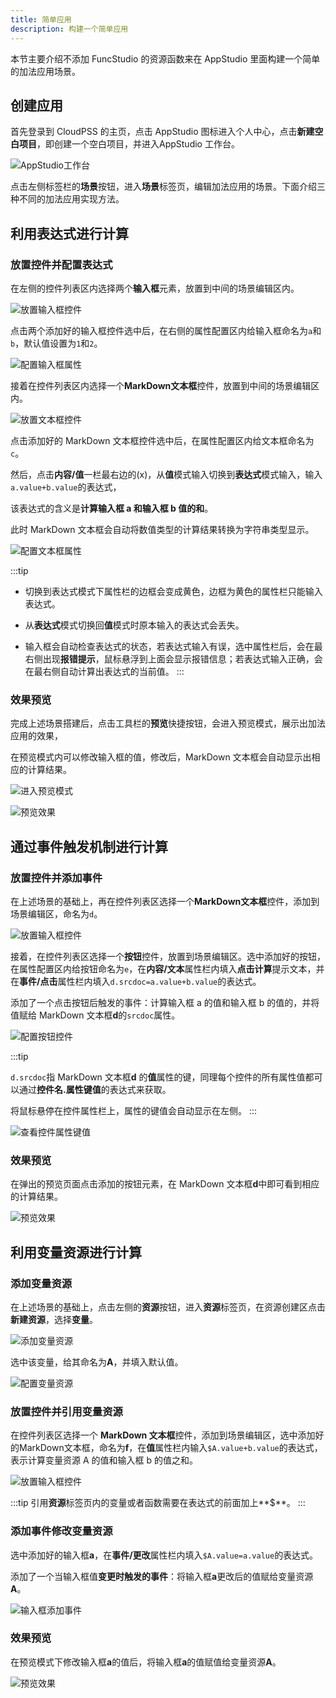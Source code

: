 ```yaml
--- 
title: 简单应用
description: 构建一个简单应用
---
```


本节主要介绍不添加 FuncStudio 的资源函数来在 AppStudio 里面构建一个简单的加法应用场景。

## 创建应用

首先登录到 CloudPSS 的主页，点击 AppStudio 图标进入个人中心，点击**新建空白项目**，即创建一个空白项目，并进入AppStudio 工作台。

![AppStudio工作台](./AppStudio工作台.png "AppStudio工作台")

点击左侧标签栏的**场景**按钮，进入**场景**标签页，编辑加法应用的场景。下面介绍三种不同的加法应用实现方法。

## 利用表达式进行计算

### 放置控件并配置表达式

在左侧的控件列表区内选择两个**输入框**元素，放置到中间的场景编辑区内。

![放置输入框控件](./放置输入框控件.png "放置输入框控件")

点击两个添加好的输入框控件选中后，在右侧的属性配置区内给输入框命名为`a`和`b`，默认值设置为`1`和`2`。

![配置输入框属性](./配置输入框属性.png "配置输入框属性")

接着在控件列表区内选择一个**MarkDown文本框**控件，放置到中间的场景编辑区内。

![放置文本框控件](./放置文本框控件.png "放置文本框控件")

点击添加好的 MarkDown 文本框控件选中后，在属性配置区内给文本框命名为`c`。

然后，点击**内容/值**一栏最右边的(x)，从**值**模式输入切换到**表达式**模式输入，输入`a.value+b.value`的表达式，

该表达式的含义是**计算输入框 a 和输入框 b 值的和**。

此时 MarkDown 文本框会自动将数值类型的计算结果转换为字符串类型显示。

![配置文本框属性](./配置文本框属性.png "配置文本框属性")

:::tip
- 切换到表达式模式下属性栏的边框会变成黄色，边框为黄色的属性栏只能输入表达式。

- 从**表达式**模式切换回**值**模式时原本输入的表达式会丢失。

- 输入框会自动检查表达式的状态，若表达式输入有误，选中属性栏后，会在最右侧出现**报错提示**，鼠标悬浮到上面会显示报错信息；若表达式输入正确，会在最右侧自动计算出表达式的当前值。
:::

### 效果预览

完成上述场景搭建后，点击工具栏的**预览**快捷按钮，会进入预览模式，展示出加法应用的效果，

在预览模式内可以修改输入框的值，修改后，MarkDown 文本框会自动显示出相应的计算结果。

![进入预览模式](./进入预览模式.png "进入预览模式")

![预览效果](./预览效果.png "预览效果")

## 通过事件触发机制进行计算

### 放置控件并添加事件

在上述场景的基础上，再在控件列表区选择一个**MarkDown文本框**控件，添加到场景编辑区，命名为`d`。

![放置输入框控件](./放置输入框控件2.png "放置输入框控件")

接着，在控件列表区选择一个**按钮**控件，放置到场景编辑区。选中添加好的按钮，在属性配置区内给按钮命名为`e`，在**内容/文本**属性栏内填入**点击计算**提示文本，并在**事件/点击**属性栏内填入`d.srcdoc=a.value+b.value`的表达式。

添加了一个点击按钮后触发的事件：计算输入框 a 的值和输入框 b 的值的，并将值赋给 MarkDown 文本框**d**的`srcdoc`属性。

![配置按钮控件](./配置按钮控件.png "配置按钮控件")

:::tip

`d.srcdoc`指 MarkDown 文本框**d** 的**值**属性的键，同理每个控件的所有属性值都可以通过**控件名.属性键值**的表达式来获取。

将鼠标悬停在控件属性栏上，属性的键值会自动显示在左侧。
:::

![查看控件属性键值](./查看控件属性键值.png "查看控件属性键值")

### 效果预览

在弹出的预览页面点击添加的按钮元素，在 MarkDown 文本框**d**中即可看到相应的计算结果。

![预览效果](./预览效果2.png "预览效果")

## 利用变量资源进行计算

### 添加变量资源

在上述场景的基础上，点击左侧的**资源**按钮，进入**资源**标签页，在资源创建区点击**新建资源**，选择**变量**。

![添加变量资源](./添加变量资源.png "添加变量资源")

选中该变量，给其命名为**A**，并填入默认值。

![配置变量资源](./配置变量资源.png "配置变量资源")

### 放置控件并引用变量资源

在控件列表区选择一个 **MarkDown 文本框**控件，添加到场景编辑区，选中添加好的MarkDown文本框，命名为**f**，在**值**属性栏内输入`$A.value+b.value`的表达式，表示计算变量资源 A 的值和输入框 b 的值之和。

![放置输入框控件](./放置输入框控件3.png "放置输入框控件")

:::tip
引用**资源**标签页内的变量或者函数需要在表达式的前面加上**$**。
:::

### 添加事件修改变量资源

选中添加好的输入框**a**，在**事件/更改**属性栏内填入`$A.value=a.value`的表达式。

添加了一个当输入框值**变更时触发的事件**：将输入框**a**更改后的值赋给变量资源**A**。

![输入框添加事件](./输入框添加事件.png "输入框添加事件")

### 效果预览

在预览模式下修改输入框**a**的值后，将输入框**a**的值赋值给变量资源**A**。

![预览效果](./预览效果2.png "预览效果")